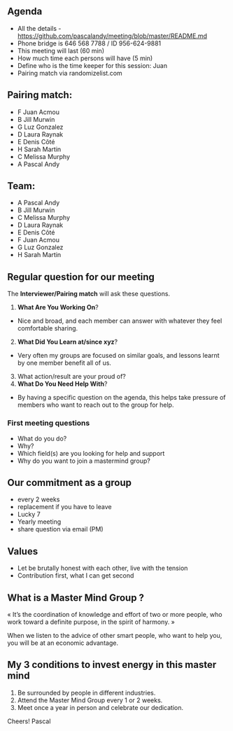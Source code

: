 ## Agenda

- All the details - https://github.com/pascalandy/meeting/blob/master/README.md
- Phone bridge is 646 568 7788 / ID 956-624-9881
- This meeting will last (60 min)
- How much time each persons will have (5 min)
- Define who is the time keeper for this session: Juan 
- Pairing match via randomizelist.com

## Pairing match:

- F Juan Acmou
- B Jill Murwin
- G Luz Gonzalez
- D Laura Raynak
- E Denis Côté
- H Sarah Martin
- C Melissa Murphy
- A Pascal Andy

## Team:

- A Pascal Andy
- B Jill Murwin
- C Melissa Murphy
- D Laura Raynak
- E Denis Côté
- F Juan Acmou
- G Luz Gonzalez
- H Sarah Martin

## Regular question for our meeting

The **Interviewer/Pairing match** will ask these questions.

1. **What Are You Working On**? 
- Nice and broad, and each member can answer with whatever they feel comfortable sharing.
2. **What Did You Learn at/since xyz**? 
- Very often my groups are focused on similar goals, and lessons learnt by one member benefit all of us.
3. What action/result are your proud of?
4. **What Do You Need Help With**?
- By having a specific question on the agenda, this helps take pressure of members who want to reach out to the group for help.

### First meeting questions

- What do you do?
- Why?
- Which field(s) are you looking for help and support
- Why do you want to join a mastermind group?

## Our commitment as a group
- every 2 weeks
- replacement if you have to leave
- Lucky 7
- Yearly meeting
- share question via email (PM)

## Values
- Let be brutally honest with each other, live with the tension
- Contribution first, what I can get second

## What is a Master Mind Group ? 
« It’s the coordination of knowledge and effort of two or more people, who work toward a definite purpose, in the spirit of harmony. »

When we listen to the advice of other smart people, who want to help you, you will be at an economic advantage.

## My 3 conditions to invest energy in this master mind
1. Be surrounded by people in different industries.
2. Attend the Master Mind Group every 1 or 2 weeks.
3. Meet once a year in person and celebrate our dedication.

Cheers!
Pascal
